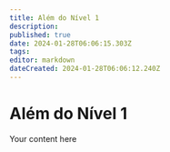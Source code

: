 ```yaml
---
title: Além do Nível 1
description: 
published: true
date: 2024-01-28T06:06:15.303Z
tags: 
editor: markdown
dateCreated: 2024-01-28T06:06:12.240Z
---
```


# Além do Nível 1
Your content here